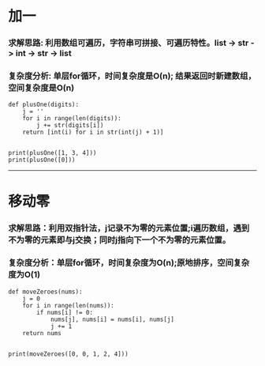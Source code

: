 # 加一
### 求解思路: 利用数组可遍历，字符串可拼接、可遍历特性。list -> str -> int -> str -> list
### 复杂度分析: 单层for循环，时间复杂度是O(n); 结果返回时新建数组，空间复杂度是O(n)
```
def plusOne(digits):
    j = ''
    for i in range(len(digits)):
        j += str(digits[i])
    return [int(i) for i in str(int(j) + 1)]
    
    
print(plusOne([1, 3, 4]))
print(plusOne([0]))
```

***
# 移动零
### 求解思路：利用双指针法，j记录不为零的元素位置;i遍历数组，遇到不为零的元素即与j交换；同时j指向下一个不为零的元素位置。
### 复杂度分析：单层for循环，时间复杂度为O(n);原地排序，空间复杂度为O(1)

```
def moveZeroes(nums):
    j = 0
    for i in range(len(nums)):
        if nums[i] != 0:
            nums[j], nums[i] = nums[i], nums[j]
            j += 1
    return nums


print(moveZeroes([0, 0, 1, 2, 4]))
```
